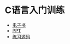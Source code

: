 # C语言入门训练

- [电子书](https://github.com/ChenYikunReal/c_training/tree/master/e-books)
- [PPT](https://github.com/ChenYikunReal/c_training/tree/master/ppt)
- [练习源码](https://github.com/ChenYikunReal/c_training/tree/master/projects)
